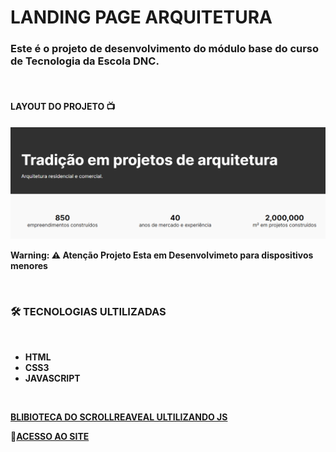 # LANDING PAGE ARQUITETURA

### Este é o projeto de desenvolvimento do módulo base do curso de Tecnologia da Escola DNC.

<br>
  
 #### **LAYOUT DO PROJETO** 📺

![PROJETO-DNC](/img/PROJETO-DNC.png)

**Warning: ⚠️ Atenção Projeto Esta em Desenvolvimeto para dispositivos menores** <br/>

<br/>

### 🛠️ **TECNOLOGIAS ULTILIZADAS**

<br/>

- **HTML**
- **CSS3**
- **JAVASCRIPT**

<br/>

[**BLIBIOTECA DO SCROLLREAVEAL ULTILIZANDO JS** ](https://scrollrevealjs.org/guide/installation.html)

🚀[**ACESSO AO SITE**](https://projetebase-dnc.netlify.app/)
